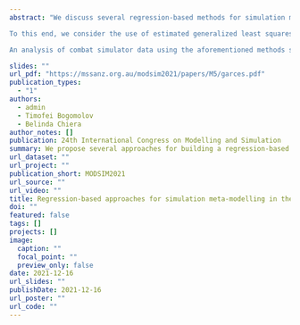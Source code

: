 ```yaml
---
abstract: "We discuss several regression-based methods for simulation meta-modelling and illustrate these methods using combat simulator data. Since the use of common random numbers (CRNs) as a variance reduction technique induces correlations in the outputs generated by different simulation inputs, it is crucial to accommodate the possibility of heterogeneity, heteroskedasticity, and correlation when building meta-models. Furthermore, mainstream combat simulators produces a variety of output types, including continuous, binary, and count data. While extensive work has been done towards the development of simulation meta-modelling methods for continuous outputs, the meta-modelling of discrete, binary, and count data seems to be less understood.

To this end, we consider the use of estimated generalized least squares (EGLS), finite mixture generalized linear models (GLMs), and heteroskedastic binary regression, which specifically incorporate correlation, heteroskedasticity, and heterogeneity, for meta-modelling with continuous, binary, and count output data. EGLS extends the ordinary least squares (OLS) model by allowing the errors to have a non-diagonal covariance matrix. Finite mixture GLMs capture the possible heterogeneity in regression intercepts and slopes due to the possible existence of latent clusters in the simulation inputs. Heteroskedastic binary regression is a latent variable approach for binary data which jointly models the conditional mean and the scale parameter of the distribution of the latent error term.

An analysis of combat simulator data using the aforementioned methods shows that there is significant heterogeneity in the base mean levels and in the marginal effects of individual input variables for continuous and binary output data. Furthermore, likelihood ratio tests suggest an improved fit to the data when using heteroskedastic probit and logistic regression models over their homoskedastic counterparts. However, the analysis of count output data points to severe underdispersion in the data rather than heterogeneity in the sense of the finite mixture GLMs. This also suggests that approaches which jointly model the mean and dispersion may be viable alternatives."

slides: ""
url_pdf: "https://mssanz.org.au/modsim2021/papers/M5/garces.pdf"
publication_types:
  - "1"
authors:
  - admin
  - Timofei Bogomolov
  - Belinda Chiera
author_notes: []
publication: 24th International Congress on Modelling and Simulation
summary: We propose several approaches for building a regression-based simulation meta-model for simulators with continuous, count, and binary output metrics in the presence of correlation and heterogeneity.
url_dataset: ""
url_project: ""
publication_short: MODSIM2021
url_source: ""
url_video: ""
title: Regression-based approaches for simulation meta-modelling in the presence of heterogeneity and correlation
doi: ""
featured: false
tags: []
projects: []
image:
  caption: ""
  focal_point: ""
  preview_only: false
date: 2021-12-16
url_slides: ""
publishDate: 2021-12-16
url_poster: ""
url_code: ""
---
```

